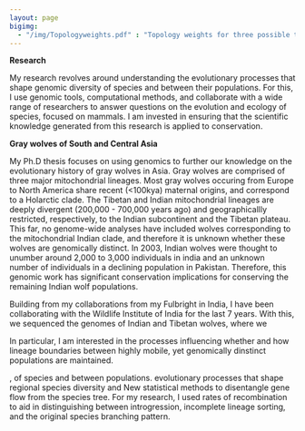 ```yaml
---
layout: page
bigimg:
  - "/img/Topologyweights.pdf" : "Topology weights for three possible topologies of Indian, Tibetan, and Holarctic lineages with Dhole as an outgroup across the X chromosome"
--- 
```


**Research**

My research revolves around understanding the evolutionary processes that shape genomic diversity of species and between their populations. For this, I use genomic tools, computational methods, and collaborate with a wide range of researchers to answer questions on the evolution and ecology of species, focused on mammals. I am invested in ensuring that the scientific knowledge generated from this research is applied to conservation. 

**Gray wolves of South and Central Asia**

My Ph.D thesis focuses on using genomics to further our knowledge on the evolutionary history of gray wolves in Asia. Gray wolves are comprised of three major mitochondrial lineages. Most gray wolves occuring from Europe to North America share recent (<100kya) maternal origins, and correspond to a Holarctic clade. The Tibetan and Indian mitochondrial lineages are deeply divergent (200,000 - 700,000 years ago) and geographicallly restricted, respectively, to the Indian subcontinent and the Tibetan plateau. This far, no genome-wide analyses have included wolves corresponding to the mitochondrial Indian clade, and therefore it is unknown whether these wolves are genomically distinct. In 2003, Indian wolves were thought to unumber around 2,000 to 3,000 individuals in india and an unknown number of individuals in a declining population in Pakistan. Therefore, this genomic work has significant conservation implications for conserving the remaining Indian wolf populations.

Building from my collaborations from my Fulbright in India, I have been collaborating with the Wildlife Institute of India for the last 7 years. With this, we sequenced the genomes of Indian and Tibetan wolves, where we 


 In particular, I am interested in the processes influencing whether and how lineage boundaries between highly mobile, yet genomically dinstinct populations are maintained. 
 




,  of species   and between populations. evolutionary processes that shape regional species diversity  and    New statistical methods to disentangle gene flow from the species tree. For my research, I used rates of recombination to aid in distinguishing between introgression, incomplete lineage sorting, and the original species branching pattern. 












